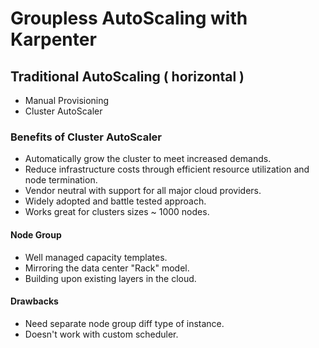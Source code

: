 # Groupless AutoScaling with Karpenter #

## Traditional AutoScaling ( horizontal ) ##

* Manual Provisioning
* Cluster AutoScaler

### Benefits of Cluster AutoScaler ###
* Automatically grow the cluster to meet increased demands.
* Reduce infrastructure costs through efficient resource utilization and node termination.
* Vendor neutral with support for all major cloud providers.
* Widely adopted and battle tested approach.
* Works great for clusters sizes ~ 1000 nodes.

#### Node Group
* Well managed capacity templates.
* Mirroring the data center "Rack" model.
* Building upon existing layers in the cloud.

#### Drawbacks
* Need separate node group diff type of instance.
* Doesn't work with custom scheduler.
